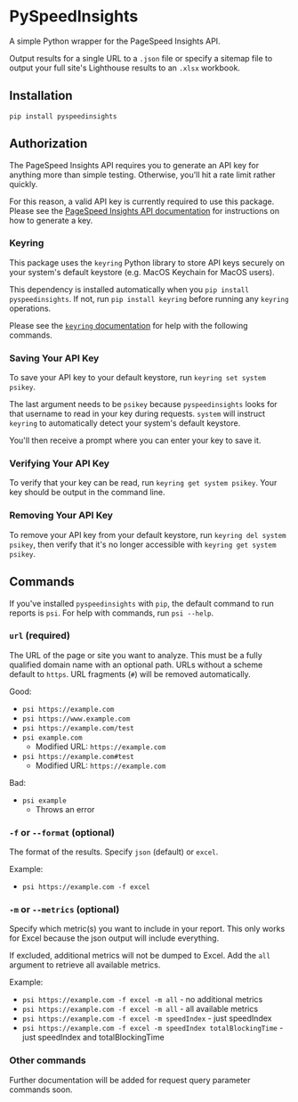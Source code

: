 # PySpeedInsights

A simple Python wrapper for the PageSpeed Insights API.

Output results for a single URL to a `.json` file or specify a sitemap file to output your full site's Lighthouse results to an `.xlsx` workbook.

## Installation

`pip install pyspeedinsights`

## Authorization

The PageSpeed Insights API requires you to generate an API key for anything more than simple testing. Otherwise, you'll hit a rate limit rather quickly.

For this reason, a valid API key is currently required to use this package. Please see the [PageSpeed Insights API documentation](https://developers.google.com/speed/docs/insights/v5/get-started) for instructions on how to generate a key.

### Keyring

This package uses the `keyring` Python library to store API keys securely on your system's default keystore (e.g. MacOS Keychain for MacOS users).

This dependency is installed automatically when you `pip install pyspeedinsights`. If not, run `pip install keyring` before running any `keyring` operations.

Please see the [`keyring` documentation](https://github.com/jaraco/keyring#command-line-utility) for help with the following commands.

### Saving Your API Key

To save your API key to your default keystore, run `keyring set system psikey`.

The last argument needs to be `psikey` because `pyspeedinsights` looks for that username to read in your key during requests. `system` will instruct `keyring` to automatically detect your system's default keystore.

You'll then receive a prompt where you can enter your key to save it.

### Verifying Your API Key

To verify that your key can be read, run `keyring get system psikey`. Your key should be output in the command line.

### Removing Your API Key

To remove your API key from your default keystore, run `keyring del system psikey`, then verify that it's no longer accessible with `keyring get system psikey`.

## Commands

If you've installed `pyspeedinsights` with `pip`, the default command to run reports is `psi`. For help with commands, run `psi --help`.

### `url` (required)

The URL of the page or site you want to analyze. This must be a fully qualified domain name with an optional path. URLs without a scheme default to `https`. URL fragments (`#`) will be removed automatically.

Good:

* `psi https://example.com`
* `psi https://www.example.com`
* `psi https://example.com/test`
* `psi example.com`
  * Modified URL: `https://example.com`
* `psi https://example.com#test`
  * Modified URL: `https://example.com`

Bad:

* `psi example`
  * Throws an error

### `-f` or `--format` (optional)

The format of the results. Specify `json` (default) or `excel`.

Example:

* `psi https://example.com -f excel`

### `-m` or `--metrics` (optional)

Specify which metric(s) you want to include in your report. This only works for Excel because the json output will include everything.

If excluded, additional metrics will not be dumped to Excel. Add the `all` argument to retrieve all available metrics.

Example:

* `psi https://example.com -f excel -m all` - no additional metrics
* `psi https://example.com -f excel -m all` - all available metrics
* `psi https://example.com -f excel -m speedIndex` - just speedIndex
* `psi https://example.com -f excel -m speedIndex totalBlockingTime` - just speedIndex and totalBlockingTime

### Other commands

Further documentation will be added for request query parameter commands soon.
